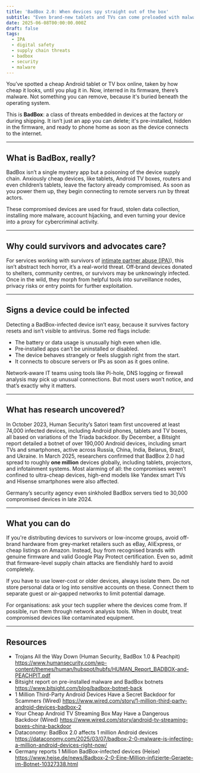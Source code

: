 ```yaml
---
title: 'BadBox 2.0: When devices spy straight out of the box'
subtitle: "Even brand-new tablets and TVs can come preloaded with malware. Why that matters, especially in IPA support work and how to spot the risk."
date: 2025-06-08T00:00:00.000Z
draft: false
tags: 
  - IPA
  - digital safety
  - supply chain threats
  - badbox
  - security
  - malware
---
```


You’ve spotted a cheap Android tablet or TV box online, taken by how cheap it looks, until you plug it in. Now, interred in its firmware, there’s malware. Not something you can remove, because it's buried beneath the operating system.

This is **BadBox**: a class of threats embedded in devices at the factory or during shipping. It isn’t just an app you can delete; it's pre-installed, hidden in the firmware, and ready to phone home as soon as the device connects to the internet.

---

## What is BadBox, really?

BadBox isn’t a single mystery app but a poisoning of the device supply chain. Anxiously cheap devices, like tablets, Android TV boxes, routers and even children’s tablets, leave the factory already compromised. As soon as you power them up, they begin connecting to remote servers run by threat actors.

These compromised devices are used for fraud, stolen data collection, installing more malware, account hijacking, and even turning your device into a proxy for cybercriminal activity.

---

## Why could survivors and advocates care?

For services working with survivors of [intimate partner abuse (IPA)](https://blue.tymyrddin.dev/docs/ipa/)), this 
isn’t abstract tech horror, it’s a real-world threat. Off‑brand devices donated to shelters, community centres, or 
survivors may be unknowingly infected. Once in the wild, they morph from helpful tools into surveillance nodes, 
privacy risks or entry points for further exploitation.

---

## Signs a device could be infected

Detecting a BadBox-infected device isn’t easy, because it survives factory resets and isn’t visible to antivirus. Some red flags include:

* The battery or data usage is unusually high even when idle.
* Pre‑installed apps can’t be uninstalled or disabled.
* The device behaves strangely or feels sluggish right from the start.
* It connects to obscure servers or IPs as soon as it goes online.

Network‑aware IT teams using tools like Pi-hole, DNS logging or firewall analysis may pick up unusual connections. But most users won’t notice, and that’s exactly why it matters.

---

## What has research uncovered?

In October 2023, Human Security’s Satori team first uncovered at least 74,000 infected devices, including Android 
phones, tablets and TV boxes, all based on variations of the Triada backdoor. By December, a Bitsight report detailed 
a botnet of over 190,000 Android devices, including smart TVs and smartphones, active across Russia, China, India, 
Belarus, Brazil, and Ukraine. In March 2025, researchers confirmed that BadBox 2.0 had spread to roughly 
**one million** devices globally, including tablets, projectors, and infotainment systems. Most alarming of all: 
the compromises weren’t confined to ultra-cheap devices, high-end models like Yandex smart TVs and Hisense 
smartphones were also affected.

Germany’s security agency even sinkholed BadBox servers tied to 30,000 compromised devices in late 2024.

---

## What you can do

If you're distributing devices to survivors or low-income groups, avoid off-brand hardware from grey‑market 
retailers such as eBay, AliExpress, or cheap listings on Amazon. Instead, buy from recognised brands with 
genuine firmware and valid Google Play Protect certification. Even so, admit that firmware-level supply chain 
attacks are fiendishly hard to avoid completely.

If you have to use lower-cost or older devices, always isolate them. Do not store personal data or log into sensitive 
accounts on these. Connect them to separate guest or air‑gapped networks to limit potential damage.

For organisations: ask your tech supplier where the devices come from. If possible, run them through network 
analysis tools. When in doubt, treat compromised devices like contaminated equipment.

---

## Resources

* Trojans All the Way Down (Human Security, BadBox 1.0 & Peachpit) https://www.humansecurity.com/wp-content/themes/human/hubspot/hubfs/HUMAN_Report_BADBOX-and-PEACHPIT.pdf
* Bitsight report on pre-installed malware and BadBox botnets https://www.bitsight.com/blog/badbox-botnet-back
* 1 Million Third-Party Android Devices Have a Secret Backdoor for Scammers (Wired) https://www.wired.com/story/1-million-third-party-android-devices-badbox-2
* Your Cheap Android TV Streaming Box May Have a Dangerous Backdoor (Wired) https://www.wired.com/story/android-tv-streaming-boxes-china-backdoor
* Dataconomy: BadBox 2.0 affects 1 million Android devices https://dataconomy.com/2025/03/07/badbox-2-0-malware-is-infecting-a-million-android-devices-right-now/
* Germany reports 1 Million BadBox-infected devices (Heise) https://www.heise.de/news/Badbox-2-0-Eine-Million-infizierte-Geraete-im-Botnet-10327338.html
